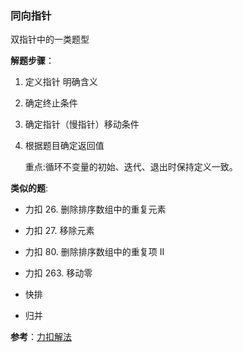 ### 同向指针

双指针中的一类题型   



**解题步骤**：

1. 定义指针 明确含义

2. 确定终止条件

3. 确定指针（慢指针）移动条件

4. 根据题目确定返回值

   重点:循环不变量的初始、迭代、退出时保持定义一致。     
   
   

**类似的题**:

* 力扣 26. 删除排序数组中的重复元素

* 力扣 27. 移除元素

* 力扣 80. 删除排序数组中的重复项 II

* 力扣 263. 移动零

* 快排

* 归并 

     

**参考**：[力扣解法](https://leetcode-cn.com/problems/remove-duplicates-from-sorted-array-ii/solution/shuang-zhi-zhen-zhi-tong-xiang-zhi-zhen-che-di-jie/)